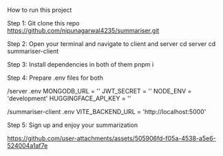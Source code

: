 How to run this project

Step 1: Git clone this repo
https://github.com/nipunagarwal4235/summariser.git

Step 2: Open your terminal and navigate to client and server
cd server
cd summariser-client

Step 3: Install dependencies in both of them
pnpm i

Step 4: Prepare .env files for both

/server .env
MONGODB_URL = ''
JWT_SECRET = ''
NODE_ENV = 'development'
HUGGINGFACE_API_KEY = ''

/summariser-client .env
VITE_BACKEND_URL = 'http://localhost:5000'

Step 5: Sign up and enjoy your summarization


https://github.com/user-attachments/assets/505906fd-f05a-4538-a5e6-524004a1af7e

